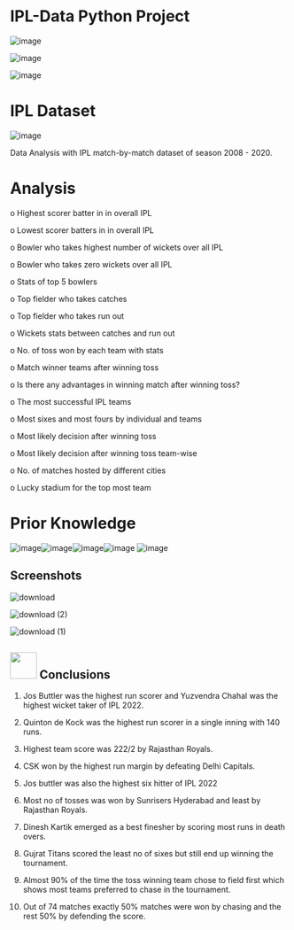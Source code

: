 # IPL-Data Python Project

![image](https://user-images.githubusercontent.com/110474637/187039203-f9c3f9c1-27d5-4ebc-9085-df4377eb0fc7.png)

![image](https://user-images.githubusercontent.com/110474637/187039227-d8db0d29-7a6c-44f5-948a-eabbd5a3b268.png)

![image](https://user-images.githubusercontent.com/110474637/187039237-15662c1e-3ed1-4af4-9a21-6f944e7bf227.png)

# IPL Dataset

![image](https://user-images.githubusercontent.com/110474637/187039293-b14c2201-7efd-465a-8b50-8fe4a1780b87.png)

Data Analysis with IPL match-by-match dataset of season 2008 - 2020.



# Analysis

o	Highest scorer batter in in overall IPL 

o	Lowest scorer batters in in overall IPL

o	Bowler who takes highest number of wickets over all IPL

o	Bowler who takes zero wickets over all IPL

o	Stats of top 5 bowlers

o	Top fielder who takes catches

o	Top fielder who takes run out

o	Wickets stats between catches and run out

o	No. of toss won by each team with stats

o	Match winner teams after winning toss

o	Is there any advantages in winning match after winning toss?

o	The most successful IPL teams

o	Most sixes and most fours by individual and teams

o	Most likely decision after winning toss

o	Most likely decision after winning toss team-wise

o	No. of matches hosted by different cities

o	Lucky stadium for the top most team
# Prior Knowledge
![image](https://user-images.githubusercontent.com/110474637/187039439-829fce42-b01c-47bc-802b-14af05754796.png)![image](https://user-images.githubusercontent.com/110474637/187039459-ab5612a8-d13f-41e3-b4bf-afa3a497132b.png)![image](https://user-images.githubusercontent.com/110474637/187039467-29115955-de1e-4998-b0d1-0d9a40b29fe2.png)![image](https://user-images.githubusercontent.com/110474637/187039496-3fc54a46-5775-4f6d-9e93-92b9fad8c231.png)
![image](https://user-images.githubusercontent.com/110474637/187039478-47375b62-5780-4921-9a60-a39c1eac1e5d.png)




## Screenshots
![download](https://user-images.githubusercontent.com/106439762/177097283-465d934c-082c-454d-903f-6cc96d5ec2ff.png)

![download (2)](https://user-images.githubusercontent.com/106439762/177097298-5c53ac11-cf07-4f66-8135-5ace9cb9ea31.png)

![download (1)](https://user-images.githubusercontent.com/106439762/177097342-3b6438d0-b5d9-44da-8763-305ed12238d7.png)



## <img src="https://user-images.githubusercontent.com/108053296/185796560-b5035cfb-d8e4-4b61-b6fe-e0e75487bd94.gif" width="48" height="48" > Conclusions
1. Jos Buttler was the highest run scorer and Yuzvendra Chahal was the highest wicket taker of IPL 2022.
    
2. Quinton de Kock was the highest run scorer in a single inning with 140 runs.
    
3. Highest team score was 222/2 by Rajasthan Royals.
   
4. CSK won by the highest run margin by defeating Delhi Capitals.
    
5. Jos buttler was also the highest six hitter of IPL 2022
    
6. Most no of tosses was won by Sunrisers Hyderabad and least by Rajasthan Royals.
    
7. Dinesh Kartik emerged as a best finesher by scoring most runs in death overs.
    
8. Gujrat Titans scored the least no of sixes but still end up winning the tournament.
    
9. Almost 90% of the time the toss winning team chose to field first which shows most teams preferred to chase in the tournament.
    
10. Out of 74 matches exactly 50% matches were won by chasing and the rest 50% by defending the score. 
    



